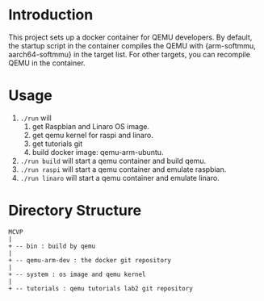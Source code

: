# Introduction
This project sets up a docker container for QEMU developers. 
By default, the startup script in the container compiles the QEMU with {arm-softmmu, aarch64-softmmu} in the target list. 
For other targets, you can recompile QEMU in the container.  

# Usage
1. `./run` will
    1. get Raspbian and Linaro OS image.
    2. get qemu kernel for raspi and linaro.
    4. get tutorials git
    3. build docker image: qemu-arm-ubuntu.
2. `./run build` will start a qemu container and build qemu.
3. `./run raspi` will start a qemu container and emulate raspbian.
4. `./run linaro` will start a qemu container and emulate linaro.

# Directory Structure
```
MCVP
|
+ -- bin : build by qemu 
|
+ -- qemu-arm-dev : the docker git repository
|
+ -- system : os image and qemu kernel
|
+ -- tutorials : qemu tutorials lab2 git repository
```

